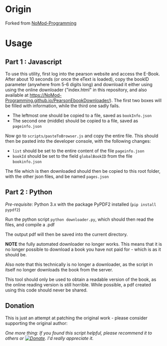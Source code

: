 # Origin 
Forked from [NoMod-Programming](https://github.com/NoMod-Programming/PearsonEbookDownloader)

# Usage

## Part 1 : Javascript
To use this utility, first log into the pearson website and access the E-Book. After about 10 seconds (or once the eText is loaded), copy the bookID parameter (anywhere from 5-6 digits long) and download it either using using the online downloader ("index.html" in this repository, and also available at https://NoMod-Programming.github.io/PearsonEbookDownloader/).
The first two boxes will be filled with information, while the third one sadly fails. 

- The leftmost one should be copied to a file, saved as ``bookInfo.json``
- The second one (middle) should be copied to a file, saved as ``pageinfo.json``

Now go to ``scripts/pasteToBrowser.js`` and copy the entire file. This should then be pasted into the developer console, with the following changes:

- ``list`` should be set to the entire content of the file ``pageinfo.json``
- ``bookId`` should be set to the field ``globalBookID`` from the file ``bookinfo.json``  

The file which is then downloaded should then be copied to this root folder, with the other json files, and be named ``pages.json``

## Part 2 : Python
*Pre-requisite:* Python 3.x with the package PyPDF2 installed (``pip install pypdf2``)

Run the python script ``python downloader.py``, which should then read the files, and compile a .pdf

The output pdf will then be saved into the current directory.

**NOTE** the fully automated downloader no longer works. This means that it is no longer possible to download a book you have not paid for - which is as it should be.

Also note that this technically is no longer a downloader, as the script in itself no longer downloads the book from the server.

This tool should only be used to obtain a readable version of the book, as the online reading version is still horrible. While possible, a pdf created using this code should never be shared.

## Donation
This is just an attempt at patching the original work - please consider supporting the original author:

*One more thing: If you found this script helpful, please recommend it to others or [![Donate](https://img.shields.io/badge/Donate-PayPal-green.svg)](https://www.paypal.com/cgi-bin/webscr?cmd=_donations&business=epedemont%40protonmail.ch&currency_code=USD&source=url). I'd really appreciate it.*
